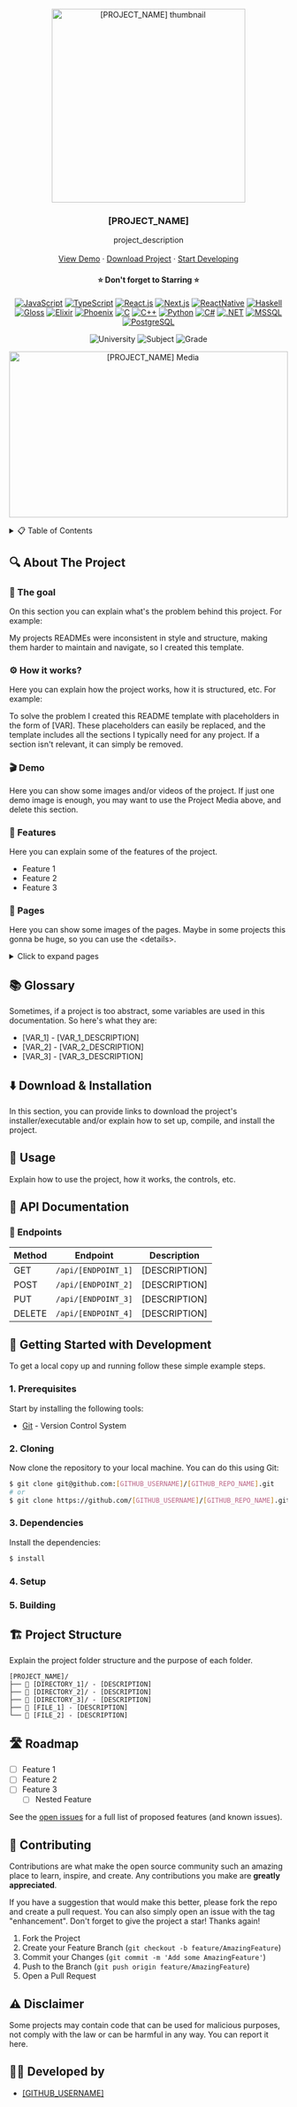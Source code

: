 <!--
Replace the following variables:

[PROJECT_NAME] - project name (can contain spaces)
[PROJECT_THUMBNAIL_PATH] - path/url to the project thumbnail (logo)
[PROJECT_MEDIA_PATH] - path/url to the project media (e.g. most relevant screenshot)

[GITHUB_USERNAME]
[GITHUB_REPO_NAME]

[UNI_SUBJECT_NAME]
[UNI_GRADE]
-->



<!-- PROJECT LOGO -->
<br />
<div align="center">
  <a href="https://github.com/[GITHUB_USERNAME]/[GITHUB_REPO_NAME]">
    <img src="[PROJECT_THUMBNAIL_PATH]" alt="[PROJECT_NAME] thumbnail" width="350px">
  </a>

  <h3 align="center">[PROJECT_NAME]</h3>

  <p align="center">
    project_description
    <br />
    <br />
    <a href="#-demo">View Demo</a>
    &middot;
    <a href="#️-download--installation">Download Project</a>
    &middot;
    <a href="#-getting-started-with-development">Start Developing</a>
  </p>

<h4 align="center">
⭐ Don't forget to Starring ⭐
</h4>

  <div align="center">

[![JavaScript][JavaScript-badge]][JavaScript-url]
[![TypeScript][TypeScript-badge]][TypeScript-url]
[![React.js][React.js-badge]][React-url]
[![Next.js][Next.js-badge]][Next-url]
[![ReactNative][ReactNative-badge]][ReactNative-url]
[![Haskell][Haskell-badge]][Haskell-url]
[![Gloss][Gloss-badge]][Gloss-url]
[![Elixir][Elixir-badge]][Elixir-url]
[![Phoenix][Phoenix-badge]][Phoenix-url]
[![C][C-badge]][C-url]
[![C++][Cpp-badge]][Cpp-url]
[![Python][Python-badge]][Python-url]
[![C#][CSharp-badge]][CSharp-url]
[![.NET][DotNet-badge]][DotNet-url]
[![MSSQL][MSSQL-badge]][MSSQL-url]
[![PostgreSQL][PostgreSQL-badge]][PostgreSQL-url]

  </div>

  <div align="center">

![University][university-badge]
![Subject][subject-badge]
![Grade][grade-badge]

  </div>
  
  <p align="center">
    <img alt="[PROJECT_NAME] Media" src="[PROJECT_MEDIA_PATH]" width="100%" height="300px">
  </p>
</div>



<!-- TABLE OF CONTENTS -->
<details>
  <summary>📋 Table of Contents</summary>

## 📋 Table of Contents

- [About The Project](#-about-the-project)
- [Glossary](#-glossary)
- [Download & Installation](#️-download--installation)
- [Usage](#-usage)
- [API Documentation](#-api-documentation)
- [Getting Started with Development](#-getting-started-with-development)
- [Project Structure](#️-project-structure)
- [Roadmap](#️-roadmap)
- [Contributing](#-contributing)
- [Disclaimer](#️-disclaimer)
- [Developed by](#-developed-by)
</details>



## 🔍 About The Project

### 🎯 The goal

On this section you can explain what's the problem behind this project. For example:

My projects READMEs were inconsistent in style and structure, making them harder to maintain and navigate, so I created this template.

### ⚙️ How it works?

Here you can explain how the project works, how it is structured, etc. For example:

To solve the problem I created this README template with placeholders in the form of [VAR]. These placeholders can easily be replaced, and the template includes all the sections I typically need for any project. If a section isn't relevant, it can simply be removed.

### 🎬 Demo

Here you can show some images and/or videos of the project. If just one demo image is enough, you may want to use the Project Media above, and delete this section.

### 🧩 Features

Here you can explain some of the features of the project.

- Feature 1
- Feature 2
- Feature 3

### 📱 Pages

Here you can show some images of the pages.
Maybe in some projects this gonna be huge, so you can use the &lt;details&gt;.

<details>
  <summary>Click to expand pages</summary>

  #### Page 1

  ![Thumbnail][project-thumbnail]

  - write some description about the page

  ___

  #### Page 1

  ![Thumbnail][project-thumbnail]

  - write some description about the page

</details>



## 📚 Glossary

Sometimes, if a project is too abstract, some variables are used in this documentation. So here's what they are:

- [VAR_1] - [VAR_1_DESCRIPTION]
- [VAR_2] - [VAR_2_DESCRIPTION]
- [VAR_3] - [VAR_3_DESCRIPTION]



## ⬇️ Download & Installation

In this section, you can provide links to download the project's installer/executable and/or explain how to set up, compile, and install the project.



## 📖 Usage

Explain how to use the project, how it works, the controls, etc.

## 📖 API Documentation

### 🔌 Endpoints

| Method |      Endpoint       |  Description  |
|--------|---------------------|---------------|
| GET    | `/api/[ENDPOINT_1]` | [DESCRIPTION] |
| POST   | `/api/[ENDPOINT_2]` | [DESCRIPTION] |
| PUT    | `/api/[ENDPOINT_3]` | [DESCRIPTION] |
| DELETE | `/api/[ENDPOINT_4]` | [DESCRIPTION] |



## 🚀 Getting Started with Development

To get a local copy up and running follow these simple example steps.

### 1. Prerequisites

Start by installing the following tools:

- [Git](https://git-scm.com/downloads) - Version Control System

### 2. Cloning

Now clone the repository to your local machine. You can do this using Git:

```bash
$ git clone git@github.com:[GITHUB_USERNAME]/[GITHUB_REPO_NAME].git
# or
$ git clone https://github.com/[GITHUB_USERNAME]/[GITHUB_REPO_NAME].git
```

### 3. Dependencies

Install the dependencies:

```bash
$ install
```

### 4. Setup

### 5. Building



## 🏗️ Project Structure

Explain the project folder structure and the purpose of each folder.

```
[PROJECT_NAME]/
├── 📁 [DIRECTORY_1]/ - [DESCRIPTION]
├── 📁 [DIRECTORY_2]/ - [DESCRIPTION]
├── 📁 [DIRECTORY_3]/ - [DESCRIPTION]
├── 📄 [FILE_1] - [DESCRIPTION]
└── 📄 [FILE_2] - [DESCRIPTION]
```



## 🛣️ Roadmap

- [ ] Feature 1
- [ ] Feature 2
- [ ] Feature 3
    - [ ] Nested Feature

See the [open issues](https://github.com/[GITHUB_USERNAME]/[GITHUB_REPO_NAME]/issues) for a full list of proposed features (and known issues).



## 🤝 Contributing

Contributions are what make the open source community such an amazing place to learn, inspire, and create. Any contributions you make are **greatly appreciated**.

If you have a suggestion that would make this better, please fork the repo and create a pull request. You can also simply open an issue with the tag "enhancement".
Don't forget to give the project a star! Thanks again!

1. Fork the Project
2. Create your Feature Branch (`git checkout -b feature/AmazingFeature`)
3. Commit your Changes (`git commit -m 'Add some AmazingFeature'`)
4. Push to the Branch (`git push origin feature/AmazingFeature`)
5. Open a Pull Request



## ⚠️ Disclaimer

Some projects may contain code that can be used for malicious purposes, not comply with the law or can be harmful in any way. You can report it here.



## 👨‍💻 Developed by

- [[GITHUB_USERNAME]](https://github.com/[GITHUB_USERNAME])



<!-- MARKDOWN LINKS & IMAGES -->
<!-- https://www.markdownguide.org/basic-syntax/#reference-style-links -->
[project-thumbnail]: [PROJECT_THUMBNAIL_PATH]

[university-badge]: https://img.shields.io/badge/University-Universidade%20do%20Minho-red?style=for-the-badge
[subject-badge]: https://img.shields.io/badge/Subject-[UNI_SUBJECT_NAME]-blue?style=for-the-badge
[grade-badge]: https://img.shields.io/badge/Grade-[UNI_GRADE]%2F20-brightgreen?style=for-the-badge

[JavaScript-badge]: https://img.shields.io/badge/JavaScript-F7DF1E?style=for-the-badge&logo=javascript&logoColor=black
[JavaScript-url]: https://developer.mozilla.org/en-US/docs/Web/JavaScript

[TypeScript-badge]: https://img.shields.io/badge/TypeScript-3178C6?style=for-the-badge&logo=typescript&logoColor=white
[TypeScript-url]: https://www.typescriptlang.org

[React.js-badge]: https://img.shields.io/badge/React-20232A?style=for-the-badge&logo=react&logoColor=61DAFB
[React-url]: https://reactjs.org/

[Next.js-badge]: https://img.shields.io/badge/next.js-000000?style=for-the-badge&logo=nextdotjs&logoColor=white
[Next-url]: https://nextjs.org/

[ReactNative-badge]: https://img.shields.io/badge/React%20Native-20232A?style=for-the-badge&logo=react&logoColor=61DAFB
[ReactNative-url]: https://reactnative.dev

[Haskell-badge]: https://img.shields.io/badge/Haskell-5e5086?style=for-the-badge&logo=haskell&logoColor=white
[Haskell-url]: https://www.haskell.org

[Gloss-badge]: https://img.shields.io/badge/Gloss-cc3333?style=for-the-badge&logoColor=white
[Gloss-url]: http://hackage.haskell.org/package/gloss

[Python-badge]: https://img.shields.io/badge/Python-3776AB?style=for-the-badge&logo=python&logoColor=white  
[Python-url]: https://www.python.org/

[Elixir-badge]: https://img.shields.io/badge/Elixir-4B275F?style=for-the-badge&logo=elixir&logoColor=white  
[Elixir-url]: https://elixir-lang.org/

[Phoenix-badge]: https://img.shields.io/badge/Phoenix%20Framework-F05423?style=for-the-badge&logo=phoenix-framework&logoColor=white  
[Phoenix-url]: https://www.phoenixframework.org/

[C-badge]: https://img.shields.io/badge/C-00599C?style=for-the-badge&logo=c&logoColor=white  
[C-url]: https://en.wikipedia.org/wiki/C_(programming_language)

[Cpp-badge]: https://img.shields.io/badge/C%2B%2B-00599C?style=for-the-badge&logo=c%2B%2B&logoColor=white  
[Cpp-url]: https://learn.microsoft.com/en-us/cpp/cpp/?view=msvc-170

[CSharp-badge]: https://img.shields.io/badge/C%23-239120?style=for-the-badge&logo=c-sharp&logoColor=white
[CSharp-url]: https://learn.microsoft.com/en-us/dotnet/csharp/

[DotNet-badge]: https://img.shields.io/badge/.NET-512BD4?style=for-the-badge&logo=dotnet&logoColor=white
[DotNet-url]: https://dotnet.microsoft.com/

[MSSQL-badge]: https://img.shields.io/badge/MSSQL-CC2927?style=for-the-badge&logo=microsoftsqlserver&logoColor=white
[MSSQL-url]: https://www.microsoft.com/en-us/sql-server

[PostgreSQL-badge]: https://img.shields.io/badge/PostgreSQL-4169E1?style=for-the-badge&logo=postgresql&logoColor=white  
[PostgreSQL-url]: https://www.postgresql.org/
